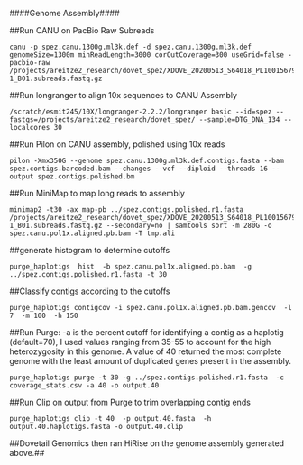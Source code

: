 ####Genome Assembly#### 

##Run CANU on PacBio Raw Subreads 

```
canu -p spez.canu.1300g.ml3k.def -d spez.canu.1300g.ml3k.def genomeSize=1300m minReadLength=3000 corOutCoverage=300 useGrid=false -pacbio-raw /projects/areitze2_research/dovet_spez/XDOVE_20200513_S64018_PL100156795-1_B01.subreads.fastq.gz
```

##Run longranger to align 10x sequences to CANU Assembly 

```
/scratch/esmit245/10X/longranger-2.2.2/longranger basic --id=spez --fastqs=/projects/areitze2_research/dovet_spez/ --sample=DTG_DNA_134 --localcores 30
```

##Run Pilon on CANU assembly, polished using 10x reads 

```
pilon -Xmx350G --genome spez.canu.1300g.ml3k.def.contigs.fasta --bam spez.contigs.barcoded.bam --changes --vcf --diploid --threads 16 --output spez.contigs.polished.bm
```

##Run MiniMap to map long reads to assembly 

```
minimap2 -t30 -ax map-pb ../spez.contigs.polished.r1.fasta /projects/areitze2_research/dovet_spez/XDOVE_20200513_S64018_PL100156795-1_B01.subreads.fastq.gz --secondary=no | samtools sort -m 280G -o spez.canu.pol1x.aligned.pb.bam -T tmp.ali
```

##generate histogram to determine cutoffs 

```
purge_haplotigs  hist  -b spez.canu.pol1x.aligned.pb.bam  -g ../spez.contigs.polished.r1.fasta -t 30
```

##Classify contigs according to the cutoffs 

```
purge_haplotigs contigcov -i spez.canu.pol1x.aligned.pb.bam.gencov  -l 7  -m 100  -h 150
```

##Run Purge: -a is the percent cutoff for identifying a contig as a haplotig (default=70), I used values ranging from 35-55 to account for the high heterozygosity in this genome. A value of 40 returned the most complete genome with the least amount of duplicated genes present in the assembly.

```
purge_haplotigs purge -t 30 -g ../spez.contigs.polished.r1.fasta  -c coverage_stats.csv -a 40 -o output.40
```

##Run Clip on output from Purge to trim overlapping contig ends

```
purge_haplotigs clip -t 40  -p output.40.fasta  -h output.40.haplotigs.fasta -o output.40.clip
```

##Dovetail Genomics then ran HiRise on the genome assembly generated above.##
